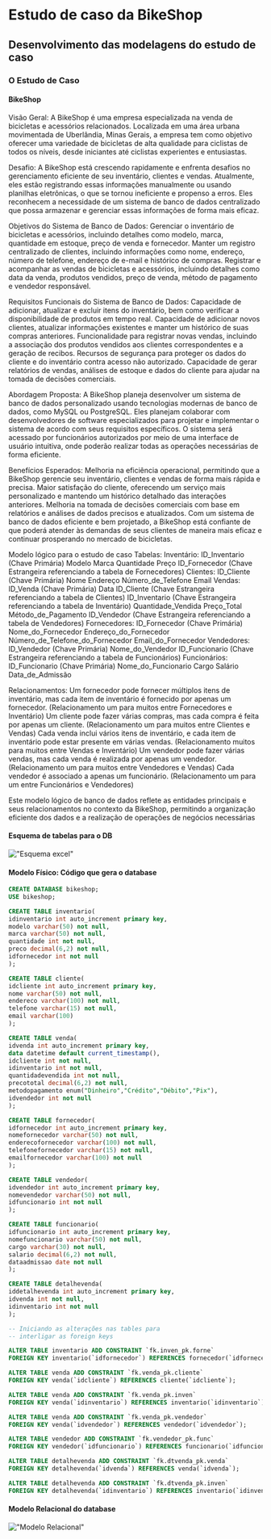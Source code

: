 # Estudo de caso da BikeShop
## Desenvolvimento das modelagens do estudo de caso
### O Estudo de Caso
#### BikeShop

Visão Geral:
A BikeShop é uma empresa especializada na venda de bicicletas e acessórios relacionados.
Localizada em uma área urbana movimentada de Uberlândia, Minas Gerais, a empresa tem
como objetivo oferecer uma variedade de bicicletas de alta qualidade para ciclistas de todos os
níveis, desde iniciantes até ciclistas experientes e entusiastas.

Desafio:
A BikeShop está crescendo rapidamente e enfrenta desafios no gerenciamento eficiente de seu
inventário, clientes e vendas. Atualmente, eles estão registrando essas informações
manualmente ou usando planilhas eletrônicas, o que se tornou ineficiente e propenso a erros.
Eles reconhecem a necessidade de um sistema de banco de dados centralizado que possa
armazenar e gerenciar essas informações de forma mais eficaz.

Objetivos do Sistema de Banco de Dados:
Gerenciar o inventário de bicicletas e acessórios, incluindo detalhes como modelo, marca,
quantidade em estoque, preço de venda e fornecedor.
Manter um registro centralizado de clientes, incluindo informações como nome, endereço,
número de telefone, endereço de e-mail e histórico de compras.
Registrar e acompanhar as vendas de bicicletas e acessórios, incluindo detalhes como data da
venda, produtos vendidos, preço de venda, método de pagamento e vendedor responsável.

Requisitos Funcionais do Sistema de Banco de Dados:
Capacidade de adicionar, atualizar e excluir itens do inventário, bem como verificar a
disponibilidade de produtos em tempo real.
Capacidade de adicionar novos clientes, atualizar informações existentes e manter um histórico
de suas compras anteriores.
Funcionalidade para registrar novas vendas, incluindo a associação dos produtos vendidos aos
clientes correspondentes e a geração de recibos.
Recursos de segurança para proteger os dados do cliente e do inventário contra acesso não
autorizado.
Capacidade de gerar relatórios de vendas, análises de estoque e dados do cliente para ajudar
na tomada de decisões comerciais.

Abordagem Proposta:
A BikeShop planeja desenvolver um sistema de banco de dados personalizado usando
tecnologias modernas de banco de dados, como MySQL ou PostgreSQL. Eles planejam
colaborar com desenvolvedores de software especializados para projetar e implementar o
sistema de acordo com seus requisitos específicos. O sistema será acessado por funcionários
autorizados por meio de uma interface de usuário intuitiva, onde poderão realizar todas as
operações necessárias de forma eficiente.

Benefícios Esperados:
Melhoria na eficiência operacional, permitindo que a BikeShop gerencie seu inventário, clientes
e vendas de forma mais rápida e precisa.
Maior satisfação do cliente, oferecendo um serviço mais personalizado e mantendo um
histórico detalhado das interações anteriores.
Melhoria na tomada de decisões comerciais com base em relatórios e análises de dados
precisos e atualizados.
Com um sistema de banco de dados eficiente e bem projetado, a BikeShop está confiante de
que poderá atender às demandas de seus clientes de maneira mais eficaz e continuar
prosperando no mercado de bicicletas.

Modelo lógico para o estudo de caso
Tabelas:
Inventário:
ID_Inventario (Chave Primária)
Modelo
Marca
Quantidade
Preço
ID_Fornecedor (Chave Estrangeira referenciando a tabela de Fornecedores)
Clientes:
ID_Cliente (Chave Primária)
Nome
Endereço
Número_de_Telefone
Email
Vendas:
ID_Venda (Chave Primária)
Data
ID_Cliente (Chave Estrangeira referenciando a tabela de Clientes)
ID_Inventario (Chave Estrangeira referenciando a tabela de Inventário)
Quantidade_Vendida
Preço_Total
Método_de_Pagamento
ID_Vendedor (Chave Estrangeira referenciando a tabela de Vendedores)
Fornecedores:
ID_Fornecedor (Chave Primária)
Nome_do_Fornecedor
Endereço_do_Fornecedor
Número_de_Telefone_do_Fornecedor
Email_do_Fornecedor
Vendedores:
ID_Vendedor (Chave Primária)
Nome_do_Vendedor
ID_Funcionario (Chave Estrangeira referenciando a tabela de Funcionários)
Funcionários:
ID_Funcionario (Chave Primária)
Nome_do_Funcionario
Cargo
Salário
Data_de_Admissão

Relacionamentos:
Um fornecedor pode fornecer múltiplos itens de inventário, mas cada item de inventário é
fornecido por apenas um fornecedor. (Relacionamento um para muitos entre Fornecedores e
Inventário)
Um cliente pode fazer várias compras, mas cada compra é feita por apenas um cliente.
(Relacionamento um para muitos entre Clientes e Vendas)
Cada venda inclui vários itens de inventário, e cada item de inventário pode estar presente em
várias vendas. (Relacionamento muitos para muitos entre Vendas e Inventário)
Um vendedor pode fazer várias vendas, mas cada venda é realizada por apenas um vendedor.
(Relacionamento um para muitos entre Vendedores e Vendas)
Cada vendedor é associado a apenas um funcionário. (Relacionamento um para um entre
Funcionários e Vendedores)

Este modelo lógico de banco de dados reflete as entidades principais e seus relacionamentos
no contexto da BikeShop, permitindo a organização eficiente dos dados e a realização de
operações de negócios necessárias


#### Esquema de tabelas para o DB
!["Esquema excel"](esquema-bikeshop.png)

#### Modelo Físico: Código que gera o database

```sql
CREATE DATABASE bikeshop;
USE bikeshop;

CREATE TABLE inventario(
idinventario int auto_increment primary key,
modelo varchar(50) not null,
marca varchar(50) not null,
quantidade int not null,
preco decimal(6,2) not null,
idfornecedor int not null
);

CREATE TABLE cliente(
idcliente int auto_increment primary key,
nome varchar(50) not null,
endereco varchar(100) not null,
telefone varchar(15) not null,
email varchar(100)
);

CREATE TABLE venda(
idvenda int auto_increment primary key,
data datetime default current_timestamp(),
idcliente int not null,
idinventario int not null,
quantidadevendida int not null,
precototal decimal(6,2) not null,
metodopagamento enum("Dinheiro","Crédito","Débito","Pix"),
idvendedor int not null
);

CREATE TABLE fornecedor(
idfornecedor int auto_increment primary key,
nomefornecedor varchar(50) not null,
enderecofornecedor varchar(100) not null,
telefonefornecedor varchar(15) not null,
emailfornecedor varchar(100) not null
);

CREATE TABLE vendedor(
idvendedor int auto_increment primary key,
nomevendedor varchar(50) not null,
idfuncionario int not null
);

CREATE TABLE funcionario(
idfuncionario int auto_increment primary key,
nomefuncionario varchar(50) not null,
cargo varchar(30) not null,
salario decimal(6,2) not null,
dataadmissao date not null
);

CREATE TABLE detalhevenda(
iddetalhevenda int auto_increment primary key,
idvenda int not null,
idinventario int not null
);

-- Iniciando as alterações nas tables para 
-- interligar as foreign keys 

ALTER TABLE inventario ADD CONSTRAINT `fk.inven_pk.forne`
FOREIGN KEY inventario(`idfornecedor`) REFERENCES fornecedor(`idfornecedor`);

ALTER TABLE venda ADD CONSTRAINT `fk.venda_pk.cliente`
FOREIGN KEY venda(`idcliente`) REFERENCES cliente(`idcliente`);

ALTER TABLE venda ADD CONSTRAINT `fk.venda_pk.inven`
FOREIGN KEY venda(`idinventario`) REFERENCES inventario(`idinventario`);

ALTER TABLE venda ADD CONSTRAINT `fk.venda_pk.vendedor`
FOREIGN KEY venda(`idvendedor`) REFERENCES vendedor(`idvendedor`);

ALTER TABLE vendedor ADD CONSTRAINT `fk.vendedor_pk.func`
FOREIGN KEY vendedor(`idfuncionario`) REFERENCES funcionario(`idfuncionario`);

ALTER TABLE detalhevenda ADD CONSTRAINT `fk.dtvenda_pk.venda`
FOREIGN KEY detalhevenda(`idvenda`) REFERENCES venda(`idvenda`);

ALTER TABLE detalhevenda ADD CONSTRAINT `fk.dtvenda_pk.inven`
FOREIGN KEY detalhevenda(`idinventario`) REFERENCES inventario(`idinventario`);
```

#### Modelo Relacional do database

!["Modelo Relacional"](diagrama-bikeshop.png)